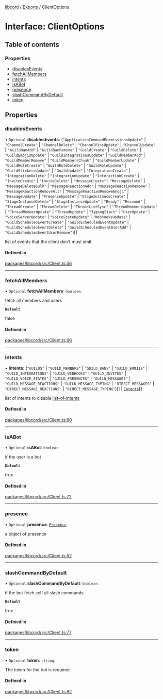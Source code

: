 [libcord](../README.md) / [Exports](../modules.md) / ClientOptions

# Interface: ClientOptions

## Table of contents

### Properties

- [disablesEvents](ClientOptions.md#disablesevents)
- [fetchAllMembers](ClientOptions.md#fetchallmembers)
- [intents](ClientOptions.md#intents)
- [isABot](ClientOptions.md#isabot)
- [presence](ClientOptions.md#presence)
- [slashCommandByDefault](ClientOptions.md#slashcommandbydefault)
- [token](ClientOptions.md#token)

## Properties

### disablesEvents

• `Optional` **disablesEvents**: (``"ApplicationCommandPermissionsUpdate"`` \| ``"ChannelCreate"`` \| ``"ChannelDelete"`` \| ``"ChannelPinsUpdate"`` \| ``"ChannelUpdate"`` \| ``"GuildBanAdd"`` \| ``"GuildBanRemove"`` \| ``"GuildCreate"`` \| ``"GuildDelete"`` \| ``"GuildEmojisUpdate"`` \| ``"GuildIntegrationsUpdate"`` \| ``"GuildMemberAdd"`` \| ``"GuildMemberRemove"`` \| ``"GuildMembersChunk"`` \| ``"GuildMemberUpdate"`` \| ``"GuildRoleCreate"`` \| ``"GuildRoleDelete"`` \| ``"GuildRoleUpdate"`` \| ``"GuildStickersUpdate"`` \| ``"GuildUpdate"`` \| ``"IntegrationCreate"`` \| ``"IntegrationDelete"`` \| ``"IntegrationUpdate"`` \| ``"InteractionCreate"`` \| ``"InviteCreate"`` \| ``"InviteDelete"`` \| ``"MessageCreate"`` \| ``"MessageDelete"`` \| ``"MessageDeleteBulk"`` \| ``"MessageReactionAdd"`` \| ``"MessageReactionRemove"`` \| ``"MessageReactionRemoveAll"`` \| ``"MessageReactionRemoveEmoji"`` \| ``"MessageUpdate"`` \| ``"PresenceUpdate"`` \| ``"StageInstanceCreate"`` \| ``"StageInstanceDelete"`` \| ``"StageInstanceUpdate"`` \| ``"Ready"`` \| ``"Resumed"`` \| ``"ThreadCreate"`` \| ``"ThreadDelete"`` \| ``"ThreadListSync"`` \| ``"ThreadMembersUpdate"`` \| ``"ThreadMemberUpdate"`` \| ``"ThreadUpdate"`` \| ``"TypingStart"`` \| ``"UserUpdate"`` \| ``"VoiceServerUpdate"`` \| ``"VoiceStateUpdate"`` \| ``"WebhooksUpdate"`` \| ``"GuildScheduledEventCreate"`` \| ``"GuildScheduledEventUpdate"`` \| ``"GuildScheduledEventDelete"`` \| ``"GuildScheduledEventUserAdd"`` \| ``"GuildScheduledEventUserRemove"``)[]

list of events that the client don't must emit

#### Defined in

[packages/libcord/src/Client.ts:56](https://github.com/Libcord/libcord/blob/f9964b8/packages/libcord/src/Client.ts#L56)

___

### fetchAllMembers

• `Optional` **fetchAllMembers**: `boolean`

fetch all members and users

**`Default`**

false

#### Defined in

[packages/libcord/src/Client.ts:66](https://github.com/Libcord/libcord/blob/f9964b8/packages/libcord/src/Client.ts#L66)

___

### intents

• **intents**: (``"GUILDS"`` \| ``"GUILD_MEMBERS"`` \| ``"GUILD_BANS"`` \| ``"GUILD_EMOJIS"`` \| ``"GUILD_INTEGRATIONS"`` \| ``"GUILD_WEBHOOKS"`` \| ``"GUILD_INVITES"`` \| ``"GUILD_VOICE_STATES"`` \| ``"GUILD_PRESENCES"`` \| ``"GUILD_MESSAGES"`` \| ``"GUILD_MESSAGE_REACTIONS"`` \| ``"GUILD_MESSAGE_TYPING"`` \| ``"DIRECT_MESSAGES"`` \| ``"DIRECT_MESSAGE_REACTIONS"`` \| ``"DIRECT_MESSAGE_TYPING"``)[] \| [`Intents`](../enums/Intents.md)[]

list of intents to disable [list-of-intents](https://discord.com/developers/docs/topics/gateway#list-of-intents)

#### Defined in

[packages/libcord/src/Client.ts:60](https://github.com/Libcord/libcord/blob/f9964b8/packages/libcord/src/Client.ts#L60)

___

### isABot

• `Optional` **isABot**: `boolean`

if the user is a bot

**`Default`**

true

#### Defined in

[packages/libcord/src/Client.ts:72](https://github.com/Libcord/libcord/blob/f9964b8/packages/libcord/src/Client.ts#L72)

___

### presence

• `Optional` **presence**: [`Presence`](Presence.md)

a object of presence

#### Defined in

[packages/libcord/src/Client.ts:52](https://github.com/Libcord/libcord/blob/f9964b8/packages/libcord/src/Client.ts#L52)

___

### slashCommandByDefault

• `Optional` **slashCommandByDefault**: `boolean`

if the bot fetch self all slash commands

**`Default`**

true

#### Defined in

[packages/libcord/src/Client.ts:77](https://github.com/Libcord/libcord/blob/f9964b8/packages/libcord/src/Client.ts#L77)

___

### token

• `Optional` **token**: `string`

The token for the bot is required

#### Defined in

[packages/libcord/src/Client.ts:82](https://github.com/Libcord/libcord/blob/f9964b8/packages/libcord/src/Client.ts#L82)
